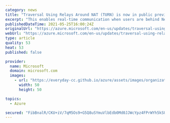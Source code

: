 ```yaml
---
category: news
title: "Traversal Using Relays Around NAT (TURN) is now in public preview for Azure Communication Services"
excerpt: "This enables real-time communication when users are behind Network Address Translation (NAT) or firewalls."
publishedDateTime: 2021-05-25T16:00:24Z
originalUrl: "https://azure.microsoft.com/en-us/updates/traversal-using-relays-around-nat-turn-is-now-in-public-preview-for-azure-communication-services/"
webUrl: "https://azure.microsoft.com/en-us/updates/traversal-using-relays-around-nat-turn-is-now-in-public-preview-for-azure-communication-services/"
type: article
quality: 53
heat: 53
published: false

provider:
  name: Microsoft
  domain: microsoft.com
  images:
    - url: "https://everyday-cc.github.io/azure/assets/images/organizations/microsoft.com-50x50.jpg"
      width: 50
      height: 50

topics:
  - Azure

secured: "FibBnalR/CKU+iV/7qM5Os9+G5Q8uSYmuVlbEdb0Md0JJWcYpz4FPrWYh5kSUFjb2cRLV7s1e+uNwXNFCJJrVqeVlZPbm2vQm2N4fLW6D8fV6Wm5g9zxwfj8M1Vy7yBqITs726GMP+e+xd77woT27JxIDS5ZL8TtUeBy6T/+1dty7jTt0PJf+0jLvHc2vd9e3QN1WoCmr6V24HiCXTRX9//pM3zaZAeEyUFJ6UwuBLhSCGVi/5boWLvzo90O3sJUR2wWcDFAbt0UG0WJVPB+QetlmWsC2bpvR5S2Y1B02y0HlGxIifXeV1VYJgacnQA72p3evWwHuNOg8Ip9qvNO+62ERWNF+JweDDH+aKLL0iQ=;6HeLH1Xw0ug8Pg/6q7PqQg=="
---
```


